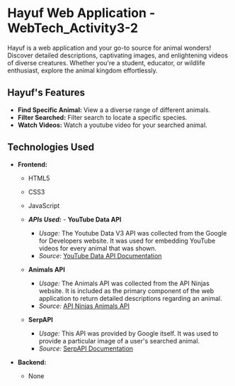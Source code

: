 # Hayuf Web Application - WebTech_Activity3-2

Hayuf is a web application and your go-to source for animal wonders!
Discover detailed descriptions, captivating images, and enlightening
videos of diverse creatures. Whether you're a student, educator, or
wildlife enthusiast, explore the animal kingdom effortlessly.

## Hayuf's Features

- **Find Specific Animal:** View a a diverse range of different animals.
- **Filter Searched:** Filter search to locate a specific species.
- **Watch Videos:** Watch a youtube video for your searched animal.

## Technologies Used

- **Frontend:**
  - HTML5
  - CSS3
  - JavaScript

  - ***APIs Used:***
        - **YouTube Data API**
    - *Usage:* The Youtube Data V3 API was collected from the Google for Developers website.
      It was used for embedding YouTube videos for every animal that was shown.
    - *Source:* [YouTube Data API Documentation](https://developers.google.com/youtube/v3)

  - **Animals API**
    - *Usage:* The Animals API was collected from the API Ninjas website.
      It is included as the primary component of the web application to return detailed descriptions
      regarding an animal.
    - *Source:* [API Ninjas Animals API](https://www.api-ninjas.com/api/animals)

  - **SerpAPI**
    - *Usage:* This API was provided by Google itself. It was used to provide a particular
      image of a user's searched animal.
    - *Source:* [SerpAPI Documentation](https://serpapi.com/images-results)

- **Backend:**
  - None

